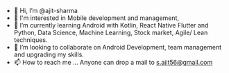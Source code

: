 - 👋 Hi, I’m @ajit-sharma
- 👀 I'm interested in Mobile development and management, 
- 🌱 I’m currently learning Android with Kotlin, React Native Flutter and Python, Data Science, Machine Learning, Stock market, Agile/ Lean techniques.
- 💞️ I’m looking to collaborate on Android Development, team management and upgrading my skills.
- 📫 How to reach me ... Anyone can drop a mail to s.ajit56@gmail.com

<!---
ajit-sharma/ajit-sharma is a ✨ special ✨ repository because its `README.md` (this file) appears on your GitHub profile.
You can click the Preview link to take a look at your changes.
--->
